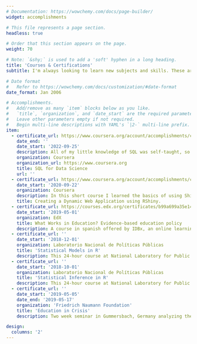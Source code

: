 ```yaml
---
# Documentation: https://wowchemy.com/docs/page-builder/
widget: accomplishments

# This file represents a page section.
headless: true

# Order that this section appears on the page.
weight: 70

# Note: `&shy;` is used to add a 'soft' hyphen in a long heading.
title: 'Courses & Certifications'
subtitle: I'm always looking to learn new subjects and skills. These are the courses that have contributed something important to me.

# Date format
#   Refer to https://wowchemy.com/docs/customization/#date-format
date_format: Jan 2006

# Accomplishments.
#   Add/remove as many `item` blocks below as you like.
#   `title`, `organization`, and `date_start` are the required parameters.
#   Leave other parameters empty if not required.
#   Begin multi-line descriptions with YAML's `|2-` multi-line prefix.
item:
  - certificate_url: https://www.coursera.org/account/accomplishments/certificate/5PAW68A63Q2F
    date_end: ''
    date_start: '2022-09-25'
    description: All of my little knowledge of SQL was self-taught, so I used this course to review and expand on that experience. 
    organization: Coursera
    organization_url: https://www.coursera.org
    title: SQL for Data Science
    url: ''
  - certificate_url: https://www.coursera.org/account/accomplishments/certificate/ME64T9MFVYAV
    date_start: '2020-09-22'
    organization: Coursera
    description: In this short course I learned the basics of using Shiny for building simple dashboards.
    title: Creating a Dynamic Web Application using RShiny.
  - certificate_url: https://courses.edx.org/certificates/b99a699a35e146458bb231c529ef7bf2
    date_start: '2019-05-01'
    organization: EdX
    title: What Works in Education? Evidence-based education policy
    description: A course in spanish offered by IDBx, an online learning initiative from the Interamerican Development Bank.
  - certificate_url: ''
    date_start: '2018-12-01'
    organization: Laboratorio Nacional de Políticas Públicas
    title: 'Statistical Models in R'
    description: This 24-hour course at National Laboratory for Public Policy focused on generalized linear model techniques and was taught using R.
  - certificate_url: ''
    date_start: '2018-10-01'
    organization: Laboratorio Nacional de Políticas Públicas
    title: 'Statistical Inference in R'
    description: This 24-hour course at National Laboratory for Public Policy focused on sampling and  inference techniques using R.
  - certificate_url: ''
    date_start: '2019-05-05'
    date_end: '2019-05-17'
    organization: 'Friedrich Naumann Foundation'
    title: 'Education in Crisis'
    description: Two week seminar in Gummersbach, Germany analyzing the challenges and solutions that educational systems around the world face in the 21th century.

design:
  columns: '2'
---
```

